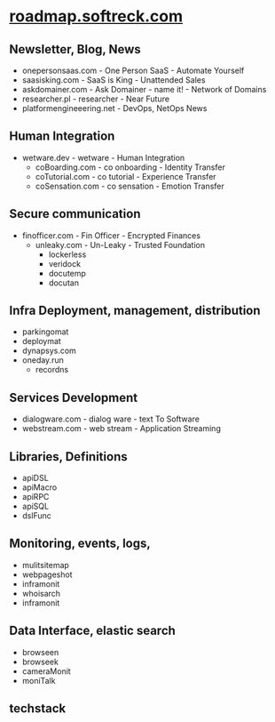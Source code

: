 # [roadmap.softreck.com](http://roadmap.softreck.com)

## Newsletter, Blog, News

+ onepersonsaas.com - One Person SaaS - Automate Yourself
+ saasisking.com - SaaS is King - Unattended Sales
+ askdomainer.com - Ask Domainer - name it! - Network of Domains
+ researcher.pl - researcher - Near Future
+ platformengineeering.net - DevOps, NetOps  News



## Human Integration

+ wetware.dev - wetware - Human Integration
  + coBoarding.com - co onboarding - Identity Transfer
  + coTutorial.com - co tutorial - Experience Transfer 
  + coSensation.com -  co sensation - Emotion Transfer



## Secure communication

+ finofficer.com - Fin Officer - Encrypted Finances
  + unleaky.com - Un-Leaky - Trusted Foundation
    + lockerless
    + veridock
    + docutemp
    + docutan
    

## Infra Deployment, management, distribution

+ parkingomat
+ deploymat
+ dynapsys.com
+ oneday.run 
  + recordns

  

## Services Development

+ dialogware.com - dialog ware - text To Software
+ webstream.com - web stream - Application Streaming

## Libraries, Definitions

+ apiDSL
+ apiMacro
+ apiRPC
+ apiSQL
+ dslFunc

## Monitoring, events, logs, 

+ mulitsitemap
+ webpageshot
+ inframonit
+ whoisarch
+ inframonit



## Data Interface, elastic search

+ browseen
+ browseek
+ cameraMonit
+ moniTalk


## techstack



